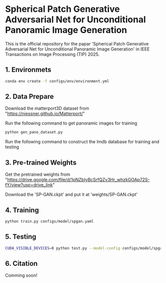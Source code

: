 # Spherical Patch Generative Adversarial Net for Unconditional Panoramic Image Generation

This is the official repository for the papar 'Spherical Patch Generative Adversarial Net for Unconditional Panoramic Image Generation' in IEEE Transactions on Image Processing (TIP) 2025.

## 1. Environmets
```sh
conda env create -f configs/env/environment.yml
```

## 2. Data Prepare
Download the matterport3D dataset from "https://niessner.github.io/Matterport/"

Run the following command to get panoramic images for training
```sh
python gen_pano_dataset.py
```

Run the following command to construct the lmdb database for training and testing

## 3. Pre-trained Weights

Get the pretrained weights from "https://drive.google.com/file/d/1pNZbIyBcSrfQZv3Hr_whzkGOAp72S-fY/view?usp=drive_link"

Download the 'SP-GAN.ckpt' and put it at 'weights/SP-GAN.ckpt'

## 4. Training

```sh
python train.py configs/model/spgan.yaml
```

## 5. Testing

```sh
CUDA_VISIBLE_DEVICES=0 python test.py --model-config configs/model/spgan.yaml --test-config configs/test/spgan_384x768.yaml --ckpt weights/SP-GAN.ckpt
```

## 6. Citation
Comming soon!
<!-- ```bibtex
@ARTICLE{11037336,
  author={Xu, Mai and Sun, Xiancheng and Li, Shengxi and Jiang, Lai and Xia, Jingyuan and Deng, Xin},
  journal={IEEE Transactions on Image Processing}, 
  title={Spherical Patch Generative Adversarial Net for Unconditional Panoramic Image Generation}, 
  year={2025},
  doi={10.1109/TIP.2025.3578257}}
``` -->

